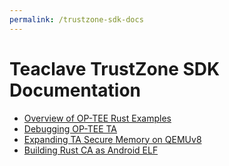 ```yaml
---
permalink: /trustzone-sdk-docs
---
```


# Teaclave TrustZone SDK Documentation

* [Overview of OP-TEE Rust Examples](overview-of-optee-rust-examples.md)
* [Debugging OP-TEE TA](debugging-optee-ta.md)
* [Expanding TA Secure Memory on QEMUv8](expanding-ta-secure-memory-on-qemuv8.md)
* [Building Rust CA as Android ELF](building-rust-ca-as-android-elf.md)
